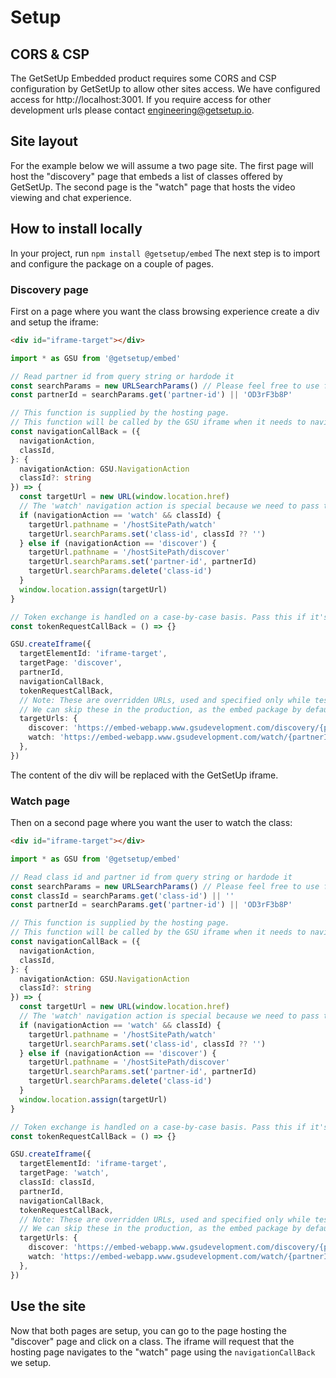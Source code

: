 # Setup

## CORS & CSP

The GetSetUp Embedded product requires some CORS and CSP configuration by GetSetUp to allow other sites access. We have configured access for http://localhost:3001. If you require access for other development urls please contact engineering@getsetup.io.

## Site layout

For the example below we will assume a two page site. The first page will host the "discovery" page that embeds a list of classes offered by GetSetUp.
The second page is the "watch" page that hosts the video viewing and chat experience.

## How to install locally

In your project, run `npm install @getsetup/embed`
The next step is to import and configure the package on a couple of pages.

### Discovery page

First on a page where you want the class browsing experience create a div and setup the iframe:

```html
<div id="iframe-target"></div>
```

```ts
import * as GSU from '@getsetup/embed'

// Read partner id from query string or hardode it
const searchParams = new URLSearchParams() // Please feel free to use framework specific equivalent functions here for e.g. React has useSearchParams().
const partnerId = searchParams.get('partner-id') || 'OD3rF3b8P'

// This function is supplied by the hosting page.
// This function will be called by the GSU iframe when it needs to navigate.
const navigationCallBack = ({
  navigationAction,
  classId,
}: {
  navigationAction: GSU.NavigationAction
  classId?: string
}) => {
  const targetUrl = new URL(window.location.href)
  // The 'watch' navigation action is special because we need to pass the classId to the 'watch' page.
  if (navigationAction == 'watch' && classId) {
    targetUrl.pathname = '/hostSitePath/watch'
    targetUrl.searchParams.set('class-id', classId ?? '')
  } else if (navigationAction == 'discover') {
    targetUrl.pathname = '/hostSitePath/discover'
    targetUrl.searchParams.set('partner-id', partnerId)
    targetUrl.searchParams.delete('class-id')
  }
  window.location.assign(targetUrl)
}

// Token exchange is handled on a case-by-case basis. Pass this if it's not to be implemented.
const tokenRequestCallBack = () => {}

GSU.createIframe({
  targetElementId: 'iframe-target',
  targetPage: 'discover',
  partnerId,
  navigationCallBack,
  tokenRequestCallBack,
  // Note: These are overridden URLs, used and specified only while testing locally or in a staging environment.
  // We can skip these in the production, as the embed package by default points to the production ones, but it's used for pointing to the dev environment.
  targetUrls: {
    discover: 'https://embed-webapp.www.gsudevelopment.com/discovery/{partnerId}',
    watch: 'https://embed-webapp.www.gsudevelopment.com/watch/{partnerId}/{classId}',
  },
})
```

The content of the div will be replaced with the GetSetUp iframe.

### Watch page

Then on a second page where you want the user to watch the class:

```html
<div id="iframe-target"></div>
```

```ts
import * as GSU from '@getsetup/embed'

// Read class id and partner id from query string or hardode it
const searchParams = new URLSearchParams() // Please feel free to use framework specific equivalent functions here for e.g. React has useSearchParams().
const classId = searchParams.get('class-id') || ''
const partnerId = searchParams.get('partner-id') || 'OD3rF3b8P'

// This function is supplied by the hosting page.
// This function will be called by the GSU iframe when it needs to navigate.
const navigationCallBack = ({
  navigationAction,
  classId,
}: {
  navigationAction: GSU.NavigationAction
  classId?: string
}) => {
  const targetUrl = new URL(window.location.href)
  // The 'watch' navigation action is special because we need to pass the classId to the 'watch' page.
  if (navigationAction == 'watch' && classId) {
    targetUrl.pathname = '/hostSitePath/watch'
    targetUrl.searchParams.set('class-id', classId ?? '')
  } else if (navigationAction == 'discover') {
    targetUrl.pathname = '/hostSitePath/discover'
    targetUrl.searchParams.set('partner-id', partnerId)
    targetUrl.searchParams.delete('class-id')
  }
  window.location.assign(targetUrl)
}

// Token exchange is handled on a case-by-case basis. Pass this if it's not to be implemented.
const tokenRequestCallBack = () => {}

GSU.createIframe({
  targetElementId: 'iframe-target',
  targetPage: 'watch',
  classId: classId,
  partnerId,
  navigationCallBack,
  tokenRequestCallBack,
  // Note: These are overridden URLs, used and specified only while testing locally or in a staging environment.
  // We can skip these in the production, as the embed package by default points to the production ones, but it's used for pointing to the dev environment.
  targetUrls: {
    discover: 'https://embed-webapp.www.gsudevelopment.com/discovery/{partnerId}',
    watch: 'https://embed-webapp.www.gsudevelopment.com/watch/{partnerId}/{classId}',
  },
})
```

## Use the site

Now that both pages are setup, you can go to the page hosting the "discover" page and click on a class. The iframe will request that the hosting page navigates to the "watch" page using the `navigationCallBack` we setup.
